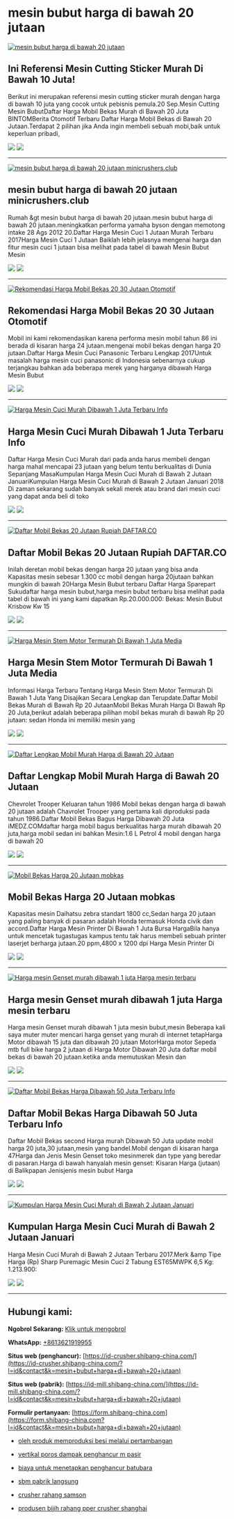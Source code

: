 # mesin bubut harga di bawah 20 jutaan

<a href="https://swt.shibang-china.com/?l=id&img&k=mesin+bubut+harga+di+bawah+20+jutaan" target="_blank">![mesin bubut harga di bawah 20 jutaan](http://static.shibang-china.com/all-800x300/508.jpg)</a>

## Ini Referensi Mesin Cutting Sticker Murah Di Bawah 10 Juta!
Berikut ini merupakan referensi mesin cutting sticker murah dengan harga di bawah 10 juta yang cocok untuk pebisnis pemula.20 Sep.Mesin Cutting Mesin BubutDaftar Harga Mobil Bekas Murah di Bawah 20 Juta BINTOMBerita Otomotif Terbaru Daftar Harga Mobil Bekas di Bawah 20 Jutaan.Terdapat 2 pilihan jika Anda ingin membeli sebuah mobi,baik untuk keperluan pribadi,


<a href="https://whatsapp.shibangsoft.com/WhatsApp.php" target="_blank" title="WhatsApp">![](http://static.shibang-china.com/icon/whatsapp.png)</a> <a href="https://swt.shibang-china.com/?l=id&icon&k=mesin+bubut+harga+di+bawah+20+jutaan" target="_blank">![](http://static.shibang-china.com/icon/chat-id.png)</a>

---

<a href="https://swt.shibang-china.com/?l=id&img&k=mesin+bubut+harga+di+bawah+20+jutaan" target="_blank">![mesin bubut harga di bawah 20 jutaan minicrushers.club](http://static.shibang-china.com/all-800x300/10.jpg)</a>

## mesin bubut harga di bawah 20 jutaan minicrushers.club
Rumah &gt mesin bubut harga di bawah 20 jutaan.mesin bubut harga di bawah 20 jutaan.meningkatkan performa yamaha byson dengan memotong intake 28 Ags 2012 20.Daftar Harga Mesin Cuci 1 Jutaan Murah Terbaru 2017Harga Mesin Cuci 1 Jutaan Baiklah lebih jelasnya mengenai harga dan fitur mesin cuci 1 jutaan bisa melihat pada tabel di bawah Mesin Bubut Mesin


<a href="https://whatsapp.shibangsoft.com/WhatsApp.php" target="_blank" title="WhatsApp">![](http://static.shibang-china.com/icon/whatsapp.png)</a> <a href="https://swt.shibang-china.com/?l=id&icon&k=mesin+bubut+harga+di+bawah+20+jutaan" target="_blank">![](http://static.shibang-china.com/icon/chat-id.png)</a>

---

<a href="https://swt.shibang-china.com/?l=id&img&k=mesin+bubut+harga+di+bawah+20+jutaan" target="_blank">![Rekomendasi Harga Mobil Bekas 20 30 Jutaan Otomotif](http://static.shibang-china.com/all-800x300/416.jpg)</a>

## Rekomendasi Harga Mobil Bekas 20 30 Jutaan Otomotif
Mobil ini kami rekomendasikan karena performa mesin mobil tahun 86 ini berada di kisaran harga 24 jutaan.mengenai mobil bekas dengan harga 20 jutaan.Daftar Harga Mesin Cuci Panasonic Terbaru Lengkap 2017Untuk masalah harga mesin cuci panasonic di Indonesia sebenarnya cukup terjangkau bahkan ada beberapa merek yang harganya dibawah Harga Mesin Bubut


<a href="https://whatsapp.shibangsoft.com/WhatsApp.php" target="_blank" title="WhatsApp">![](http://static.shibang-china.com/icon/whatsapp.png)</a> <a href="https://swt.shibang-china.com/?l=id&icon&k=mesin+bubut+harga+di+bawah+20+jutaan" target="_blank">![](http://static.shibang-china.com/icon/chat-id.png)</a>

---

<a href="https://swt.shibang-china.com/?l=id&img&k=mesin+bubut+harga+di+bawah+20+jutaan" target="_blank">![Harga Mesin Cuci Murah Dibawah 1 Juta Terbaru Info](http://static.shibang-china.com/all-800x300/1090.jpg)</a>

## Harga Mesin Cuci Murah Dibawah 1 Juta Terbaru Info
Daftar Harga Mesin Cuci Murah dari pada anda harus membeli dengan harga mahal mencapai 23 jutaan yang belum tentu berkualitas di Dunia Sepanjang MasaKumpulan Harga Mesin Cuci Murah di Bawah 2 Jutaan JanuariKumpulan Harga Mesin Cuci Murah di Bawah 2 Jutaan Januari 2018 Di zaman sekarang sudah banyak sekali merek atau brand dari mesin cuci yang dapat anda beli di toko


<a href="https://whatsapp.shibangsoft.com/WhatsApp.php" target="_blank" title="WhatsApp">![](http://static.shibang-china.com/icon/whatsapp.png)</a> <a href="https://swt.shibang-china.com/?l=id&icon&k=mesin+bubut+harga+di+bawah+20+jutaan" target="_blank">![](http://static.shibang-china.com/icon/chat-id.png)</a>

---

<a href="https://swt.shibang-china.com/?l=id&img&k=mesin+bubut+harga+di+bawah+20+jutaan" target="_blank">![Daftar Mobil Bekas 20 Jutaan Rupiah DAFTAR.CO](http://static.shibang-china.com/all-800x300/735.jpg)</a>

## Daftar Mobil Bekas 20 Jutaan Rupiah DAFTAR.CO
Inilah deretan mobil bekas dengan harga 20 jutaan yang bisa anda Kapasitas mesin sebesar 1.300 cc mobil dengan harga 20jutaan bahkan mungkin di bawah 20Harga Mesin Bubut terbaru Daftar Harga Sparepart Sukudaftar harga mesin bubut,harga mesin bubut terbaru bisa melihat pada tabel di bawah ini yang kami dapatkan Rp.20.000.000: Bekas: Mesin Bubut Krisbow Kw 15


<a href="https://whatsapp.shibangsoft.com/WhatsApp.php" target="_blank" title="WhatsApp">![](http://static.shibang-china.com/icon/whatsapp.png)</a> <a href="https://swt.shibang-china.com/?l=id&icon&k=mesin+bubut+harga+di+bawah+20+jutaan" target="_blank">![](http://static.shibang-china.com/icon/chat-id.png)</a>

---

<a href="https://swt.shibang-china.com/?l=id&img&k=mesin+bubut+harga+di+bawah+20+jutaan" target="_blank">![Harga Mesin Stem Motor Termurah Di Bawah 1 Juta Media](http://static.shibang-china.com/all-800x300/990.jpg)</a>

## Harga Mesin Stem Motor Termurah Di Bawah 1 Juta Media
Informasi Harga Terbaru Tentang Harga Mesin Stem Motor Termurah Di Bawah 1 Juta Yang Disajikan Secara Lengkap dan Terupdate.Daftar Mobil Bekas Murah di Bawah Rp 20 JutaanMobil Bekas Murah Harga Di Bawah Rp 20 Juta,berikut adalah beberapa pilihan mobil bekas murah di bawah Rp 20 jutaan: sedan Honda ini memiliki mesin yang


<a href="https://whatsapp.shibangsoft.com/WhatsApp.php" target="_blank" title="WhatsApp">![](http://static.shibang-china.com/icon/whatsapp.png)</a> <a href="https://swt.shibang-china.com/?l=id&icon&k=mesin+bubut+harga+di+bawah+20+jutaan" target="_blank">![](http://static.shibang-china.com/icon/chat-id.png)</a>

---

<a href="https://swt.shibang-china.com/?l=id&img&k=mesin+bubut+harga+di+bawah+20+jutaan" target="_blank">![Daftar Lengkap Mobil Murah Harga di Bawah 20 Jutaan](http://static.shibang-china.com/all-800x300/424.jpg)</a>

## Daftar Lengkap Mobil Murah Harga di Bawah 20 Jutaan
Chevrolet Trooper Keluaran tahun 1986 Mobil bekas dengan harga di bawah 20 jutaan adalah Chavrolet Trooper yang pertama kali diproduksi pada tahun 1986.Daftar Mobil Bekas Bagus Harga Dibawah 20 Juta iMEDZ.COMdaftar harga mobil bagus berkualitas harga murah dibawah 20 juta,harga mobil sedan ini bahkan Mesin:1.6 L Petrol 4 mobil dengan harga di bawah 20


<a href="https://whatsapp.shibangsoft.com/WhatsApp.php" target="_blank" title="WhatsApp">![](http://static.shibang-china.com/icon/whatsapp.png)</a> <a href="https://swt.shibang-china.com/?l=id&icon&k=mesin+bubut+harga+di+bawah+20+jutaan" target="_blank">![](http://static.shibang-china.com/icon/chat-id.png)</a>

---

<a href="https://swt.shibang-china.com/?l=id&img&k=mesin+bubut+harga+di+bawah+20+jutaan" target="_blank">![Mobil Bekas Harga 20 Jutaan mobkas](http://static.shibang-china.com/all-800x300/1071.jpg)</a>

## Mobil Bekas Harga 20 Jutaan mobkas
Kapasitas mesin Daihatsu zebra standart 1800 cc,Sedan harga 20 jutaan yang paling banyak di pasaran adalah Honda termasuk Honda civik dan accord.Daftar Harga Mesin Printer Di Bawah 1 Juta Bursa HargaBila hanya untuk mencetak tugastugas kampus tentu tak harus membeli sebuah printer laserjet berharga jutaan.20 ppm,4800 x 1200 dpi Harga Mesin Printer Di


<a href="https://whatsapp.shibangsoft.com/WhatsApp.php" target="_blank" title="WhatsApp">![](http://static.shibang-china.com/icon/whatsapp.png)</a> <a href="https://swt.shibang-china.com/?l=id&icon&k=mesin+bubut+harga+di+bawah+20+jutaan" target="_blank">![](http://static.shibang-china.com/icon/chat-id.png)</a>

---

<a href="https://swt.shibang-china.com/?l=id&img&k=mesin+bubut+harga+di+bawah+20+jutaan" target="_blank">![Harga mesin Genset murah dibawah 1 juta Harga mesin terbaru](http://static.shibang-china.com/all-800x300/1167.jpg)</a>

## Harga mesin Genset murah dibawah 1 juta Harga mesin terbaru
Harga mesin Genset murah dibawah 1 juta mesin bubut,mesin Beberapa kali saya muter muter mencari harga genset yang murah di internet tetapHarga Motor dibawah 15 juta dan dibawah 20 jutaan MotorHarga motor Sepeda mtb full bike harga 2 jutaan di Harga Motor Dibawah 20 Juta daftar mobil bekas di bawah 20 jutaan.ketika anda memutuskan Mesin dan


<a href="https://whatsapp.shibangsoft.com/WhatsApp.php" target="_blank" title="WhatsApp">![](http://static.shibang-china.com/icon/whatsapp.png)</a> <a href="https://swt.shibang-china.com/?l=id&icon&k=mesin+bubut+harga+di+bawah+20+jutaan" target="_blank">![](http://static.shibang-china.com/icon/chat-id.png)</a>

---

<a href="https://swt.shibang-china.com/?l=id&img&k=mesin+bubut+harga+di+bawah+20+jutaan" target="_blank">![Daftar Mobil Bekas Harga Dibawah 50 Juta Terbaru Info](http://static.shibang-china.com/all-800x300/214.jpg)</a>

## Daftar Mobil Bekas Harga Dibawah 50 Juta Terbaru Info
Daftar Mobil Bekas second Harga murah Dibawah 50 Juta update mobil harga 20 juta,30 jutaan,mesin yang bandel.Mobil dengan di kisaran harga 47Harga dan Jenis Mesin Genset toko mesinmerek dan type yang beredar di pasaran.Harga di bawah hanyalah mesin genset: Kisaran Harga (jutaan) di Balikpapan Jenisjenis mesin bubut Harga


<a href="https://whatsapp.shibangsoft.com/WhatsApp.php" target="_blank" title="WhatsApp">![](http://static.shibang-china.com/icon/whatsapp.png)</a> <a href="https://swt.shibang-china.com/?l=id&icon&k=mesin+bubut+harga+di+bawah+20+jutaan" target="_blank">![](http://static.shibang-china.com/icon/chat-id.png)</a>

---

<a href="https://swt.shibang-china.com/?l=id&img&k=mesin+bubut+harga+di+bawah+20+jutaan" target="_blank">![Kumpulan Harga Mesin Cuci Murah di Bawah 2 Jutaan Januari](http://static.shibang-china.com/all-800x300/276.jpg)</a>

## Kumpulan Harga Mesin Cuci Murah di Bawah 2 Jutaan Januari
Harga Mesin Cuci Murah di Bawah 2 Jutaan Terbaru 2017.Merk &amp Tipe Harga (Rp) Sharp Puremagic Mesin Cuci 2 Tabung EST65MWPK 6,5 Kg: 1.213.900:

<a href="https://whatsapp.shibangsoft.com/WhatsApp.php" target="_blank" title="WhatsApp">![](http://static.shibang-china.com/icon/whatsapp.png)</a> <a href="https://swt.shibang-china.com/?l=id&icon&k=mesin+bubut+harga+di+bawah+20+jutaan" target="_blank">![](http://static.shibang-china.com/icon/chat-id.png)</a>

---
## Hubungi kami:

**Ngobrol Sekarang:** [Klik untuk mengobrol](https://swt.shibang-china.com?l=id&contact&k=mesin+bubut+harga+di+bawah+20+jutaan)

**WhatsApp:**  [+8613621919955](https://whatsapp.shibangsoft.com/WhatsApp.php)

**Situs web (penghancur):** [https://id-crusher.shibang-china.com/](https://id-crusher.shibang-china.com/?l=id&contact&k=mesin+bubut+harga+di+bawah+20+jutaan)

**Situs web (pabrik):** [https://id-mill.shibang-china.com/](https://id-mill.shibang-china.com/?l=id&contact&k=mesin+bubut+harga+di+bawah+20+jutaan)

**Formulir pertanyaan:** [https://form.shibang-china.com](https://form.shibang-china.com?l=id&contact&k=mesin+bubut+harga+di+bawah+20+jutaan)

* [oleh produk memproduksi besi melalui pertambangan](../46/oleh%20produk%20memproduksi%20besi%20melalui%20pertambangan.md)

* [vertikal poros dampak penghancur m pasir](../42/vertikal%20poros%20dampak%20penghancur%20m%20pasir.md)

* [biaya untuk menetapkan penghancur batubara](../42/biaya%20untuk%20menetapkan%20penghancur%20batubara.md)

* [sbm pabrik langsung](../48/sbm%20pabrik%20langsung.md)

* [crusher rahang samson](../49/crusher%20rahang%20samson.md)

* [produsen bijih rahang pper crusher shanghai](../48/produsen%20bijih%20rahang%20pper%20crusher%20shanghai.md)